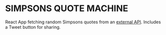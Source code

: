 # SIMPSONS QUOTE MACHINE

React App fetching random Simpsons quotes from an [external API](https://thesimpsonsquoteapi.glitch.me/). Includes a Tweet button for sharing.
